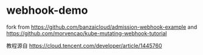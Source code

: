 # webhook-demo

fork from https://github.com/banzaicloud/admission-webhook-example and https://github.com/morvencao/kube-mutating-webhook-tutorial

教程源自
https://cloud.tencent.com/developer/article/1445760
